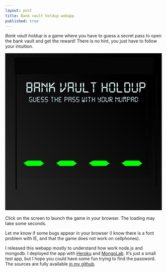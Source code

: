 ```yaml
---
layout: post
title: Bank vault holdup webapp
published: true
---
```

*Bank vault holdup* is a game where you have to guess a secret pass to open the bank vault and get the reward! There is no hint, you just have to follow your intuition.

<center><a href="https://bankvault.herokuapp.com" target="_blank"><img src="../images/2014-12-11-Bankvault/screen.png" alt="title screen of the game"/></a></center>

Click on the screen to launch the game in your browser. The loading may take some seconds.



Let me know if some bugs appear in your browser (I know there is a font problem with IE, and that the game does not work on cellphones).

I released this webapp mostly to understand how work node.js and mongodb. I deployed the app with <a href="https://www.heroku.com" target="_blank">Heroku</a> and <a href="https://mlab.com" target="_blank">MongoLab</a>. It’s just a small test app, but I hope you could have some fun trying to find the password. The sources are fully available <a href="https://github.com/ahstat/bankvault" target="_blank">in my github</a>.